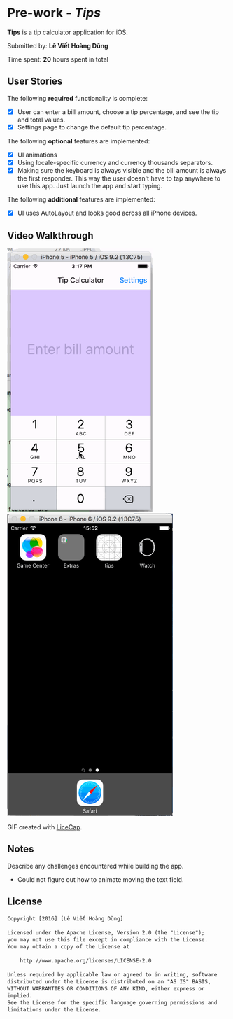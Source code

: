 # Pre-work - *Tips*


**Tips** is a tip calculator application for iOS.

Submitted by: **Lê Viết Hoàng Dũng**

Time spent: **20** hours spent in total

## User Stories

The following **required** functionality is complete:

* [x] User can enter a bill amount, choose a tip percentage, and see the tip and total values.
* [x] Settings page to change the default tip percentage.

The following **optional** features are implemented:
* [x] UI animations
* [x] Using locale-specific currency and currency thousands separators.
* [x] Making sure the keyboard is always visible and the bill amount is always the first responder. This way the user doesn't have to tap anywhere to use this app. Just launch the app and start typing.

The following **additional** features are implemented:

- [x] UI uses AutoLayout and looks good across all iPhone devices.

## Video Walkthrough

![Video Walkthrough on iPhone 5](demo.gif)
![Video Walkthrough on iPhone 6, updated](demo2.gif)

GIF created with [LiceCap](http://www.cockos.com/licecap/).

## Notes

Describe any challenges encountered while building the app.
- Could not figure out how to animate moving the text field.

## License

    Copyright [2016] [Lê Viết Hoàng Dũng]

    Licensed under the Apache License, Version 2.0 (the "License");
    you may not use this file except in compliance with the License.
    You may obtain a copy of the License at

        http://www.apache.org/licenses/LICENSE-2.0

    Unless required by applicable law or agreed to in writing, software
    distributed under the License is distributed on an "AS IS" BASIS,
    WITHOUT WARRANTIES OR CONDITIONS OF ANY KIND, either express or implied.
    See the License for the specific language governing permissions and
    limitations under the License.
